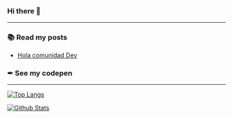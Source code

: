 ### Hi there 👋

<!--
**devemloop/devemloop** is a ✨ _special_ ✨ repository because its `README.md` (this file) appears on your GitHub profile.

Here are some ideas to get you started:

- 🔭 I’m currently working on ...
- 🌱 I’m currently learning ...
- 👯 I’m looking to collaborate on ...
- 🤔 I’m looking for help with ...
- 💬 Ask me about ...
- 📫 How to reach me: ...
- 😄 Pronouns: ...
- ⚡ Fun fact: ...
-->
---
### 📚 Read my posts
<!-- BLOG-POST-LIST:START -->
- [Hola comunidad Dev](https://dev.to/devemloop/hola-comunidad-dev-4am7)
<!-- BLOG-POST-LIST:END -->

### ✒ See my codepen
<!-- codepen start -->
<!-- codepen end -->

---
[![Top Langs](https://github-readme-stats.vercel.app/api/?username=devemloop&show_icons=true)](https://github.com/devemloop)

[![Github Stats](https://github-readme-stats.vercel.app/api/top-langs/?username=devemloop&show_icons=true)](https://github.com/devemloop)
